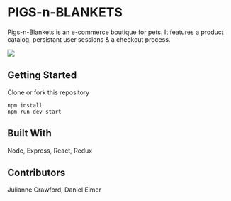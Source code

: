 # PIGS-n-BLANKETS
Pigs-n-Blankets is an e-commerce boutique for pets. It features a product catalog, persistant user sessions & a checkout process.


![](pigs-n-blankets.gif)


## Getting Started
Clone or fork this repository

```
npm install
npm run dev-start
```

## Built With
Node, Express, React, Redux

## Contributors
Julianne Crawford, Daniel Eimer

